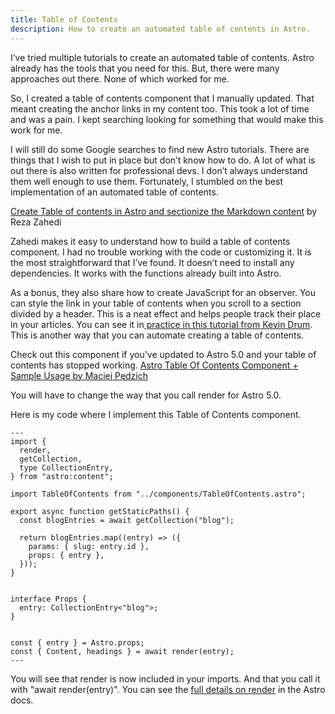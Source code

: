 ```yaml
---
title: Table of Contents
description: How to create an automated table of contents in Astro.
---
```


I’ve tried multiple tutorials to create an automated table of contents. Astro already has the tools that you need for this. But, there were many approaches out there. None of which worked for me.

So, I created a table of contents component that I manually updated. That meant creating the anchor links in my content too. This took a lot of time and was a pain. I kept searching looking for something that would make this work for me.

I will still do some Google searches to find new Astro tutorials. There are things that I wish to put in place but don’t know how to do. A lot of what is out there is also written for professional devs. I don’t always understand them well enough to use them. Fortunately, I stumbled on the best implementation of an automated table of contents.

[Create Table of contents in Astro and sectionize the Markdown content](https://medium.com/@rezahedi/how-to-build-table-of-contents-in-astro-and-sectionize-the-markdown-content-78bee84e6a7f) by Reza Zahedi

Zahedi makes it easy to understand how to build a table of contents component. I had no trouble working with the code or customizing it. It is the most straightforward that I’ve found. It doesn’t need to install any dependencies. It works with the functions already built into Astro.

As a bonus, they also share how to create JavaScript for an observer. You can style the link in your table of contents when you scroll to a section divided by a header. This is a neat effect and helps people track their place in your articles. You can see it in[ practice in this tutorial from Kevin Drum](https://kld.dev/building-table-of-contents/). This is another way that you can automate creating a table of contents.

Check out this component if you've updated to Astro 5.0 and your table of contents has stopped working.
[Astro Table Of Contents Component + Sample Usage by Maciej Pędzich](https://gist.github.com/maciejpedzich/000da5c6b3a91290d49a91c9fe940ca3)

You will have to change the way that you call render for Astro 5.0.

Here is my code where I implement this Table of Contents component.

```
---
import {
  render,
  getCollection,
  type CollectionEntry,
} from "astro:content";

import TableOfContents from "../components/TableOfContents.astro";

export async function getStaticPaths() {
  const blogEntries = await getCollection("blog");

  return blogEntries.map((entry) => ({
    params: { slug: entry.id },
    props: { entry },
  }));
}


interface Props {
  entry: CollectionEntry<"blog">;
}


const { entry } = Astro.props;
const { Content, headings } = await render(entry);
---
```

You will see that render is now included in your imports. And that you call it with "await render(entry)". You can see the [full details on render](https://docs.astro.build/en/guides/content-collections/#rendering-body-content) in the Astro docs.
